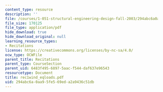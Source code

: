 ```yaml
---
content_type: resource
description: ''
file: /courses/1-051-structural-engineering-design-fall-2003/294abc6a0aa95fe569eda2a9436c51db_rec1wind_eqloads.pdf
file_size: 170125
file_type: application/pdf
hide_download: true
hide_download_original: null
learning_resource_types:
- Recitations
license: https://creativecommons.org/licenses/by-nc-sa/4.0/
ocw_type: OCWFile
parent_title: Recitations
parent_type: CourseSection
parent_uid: 6483f495-6897-5aac-f544-daf637e96543
resourcetype: Document
title: rec1wind_eqloads.pdf
uid: 294abc6a-0aa9-5fe5-69ed-a2a9436c51db
---
```


